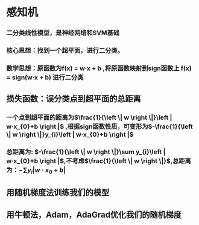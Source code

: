 # 感知机
### 二分类线性模型，是神经网络和SVM基础
### 核心思想：找到一个超平面，进行二分类。
### 数学思想：原函数为f(x) = w·x + b ,将原函数映射到sign函数上 f(x) = sign(w·x + b) 进行二分类
## 损失函数：误分类点到超平面的总距离
### 一个点到超平面的距离为$\frac{1}{\left \| w \right \|}\left | w·x_{0}+b \right |$ ,根据sign函数性质，可变形为$-\frac{1}{\left \| w \right \|}y_{i}\left | w·x_{0}+b \right |$
### 总距离为: $-\frac{1}{\left \| w \right \|}\sum y_{i}\left | w·x_{0}+b \right |$,不考虑$\frac{1}{\left \| w \right \|}$,总距离为：$-\sum y_{i}\left | w·x_{0}+b \right |$
## 用随机梯度法训练我们的模型
## 用牛顿法，Adam，AdaGrad优化我们的随机梯度
